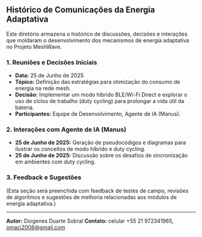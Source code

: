 

## Histórico de Comunicações da Energia Adaptativa

Este diretório armazena o histórico de discussões, decisões e interações que moldaram o desenvolvimento dos mecanismos de energia adaptativa no Projeto MeshWave.

### 1. Reuniões e Decisões Iniciais

*   **Data:** 25 de Junho de 2025
*   **Tópico:** Definição das estratégias para otimização do consumo de energia na rede mesh.
*   **Decisão:** Implementar um modo híbrido BLE/Wi-Fi Direct e explorar o uso de ciclos de trabalho (duty cycling) para prolongar a vida útil da bateria.
*   **Participantes:** Equipe de Desenvolvimento, Agente de IA (Manus).

### 2. Interações com Agente de IA (Manus)

*   **25 de Junho de 2025:** Geração de pseudocódigos e diagramas para ilustrar os conceitos de modo híbrido e duty cycling.
*   **25 de Junho de 2025:** Discussão sobre os desafios de sincronização em ambientes com duty cycling.

### 3. Feedback e Sugestões

(Esta seção será preenchida com feedback de testes de campo, revisões de algoritmos e sugestões de melhoria relacionadas aos módulos de energia adaptativa.)

---

**Autor:** Diogenes Duarte Sobral
**Contato:** celular +55 21 972341965, omaci2008@gmail.com


